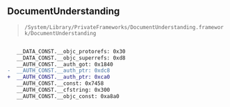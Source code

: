 ## DocumentUnderstanding

> `/System/Library/PrivateFrameworks/DocumentUnderstanding.framework/DocumentUnderstanding`

```diff

   __DATA_CONST.__objc_protorefs: 0x30
   __DATA_CONST.__objc_superrefs: 0xd8
   __AUTH_CONST.__auth_got: 0x1840
-  __AUTH_CONST.__auth_ptr: 0xdc8
+  __AUTH_CONST.__auth_ptr: 0xca0
   __AUTH_CONST.__const: 0x7458
   __AUTH_CONST.__cfstring: 0x300
   __AUTH_CONST.__objc_const: 0xa8a0

```
